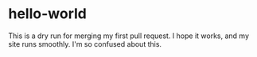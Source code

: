 # hello-world
This is a dry run for merging my first pull request.
I hope it works, and my site runs smoothly.
I'm so confused about this.

